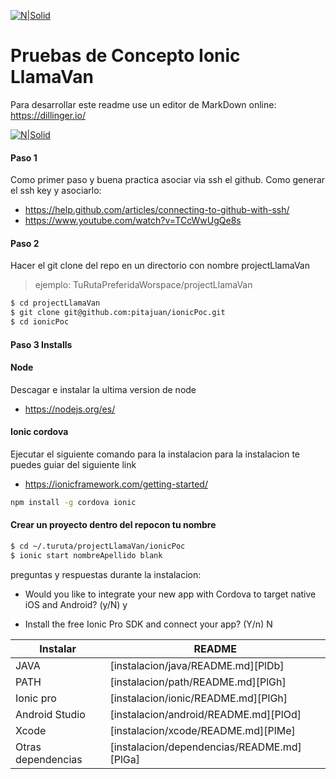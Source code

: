 [![N|Solid](http://koladas.com.ve/wp-content/uploads/2015/03/Koladas_separador.png)](http://koladas.com.ve/)
# Pruebas de Concepto Ionic LlamaVan

Para desarrollar este readme use un editor de MarkDown online:
https://dillinger.io/


[![N|Solid](http://koladas.com.ve/wp-content/uploads/2015/03/Koladas_separador.png)](http://koladas.com.ve/)

#### Paso 1
Como primer paso y buena practica asociar via ssh el github. Como generar el ssh key y asociarlo:
- https://help.github.com/articles/connecting-to-github-with-ssh/
- https://www.youtube.com/watch?v=TCcWwUgQe8s
  
#### Paso 2
Hacer el git clone del repo en un directorio con nombre  projectLlamaVan

> ejemplo: TuRutaPreferidaWorspace/projectLlamaVan

```sh
$ cd projectLlamaVan
$ git clone git@github.com:pitajuan/ionicPoc.git
$ cd ionicPoc
```

#### Paso 3 Installs

#### Node
Descagar e instalar la ultima version de node
- https://nodejs.org/es/

#### Ionic cordova
Ejecutar el siguiente comando para la instalacion
para la instalacion te puedes guiar del siguiente link
- https://ionicframework.com/getting-started/

```sh
npm install -g cordova ionic
```

#### Crear un proyecto dentro del repocon tu nombre

```sh
$ cd ~/.turuta/projectLlamaVan/ionicPoc
$ ionic start nombreApellido blank
```
preguntas y respuestas durante la instalacion:

- Would you like to integrate your new app with Cordova to target native iOS and Android? (y/N) y

- Install the free Ionic Pro SDK and connect your app? (Y/n) N


| Instalar | README |
| ------ | ------ |
| JAVA | [instalacion/java/README.md][PlDb] |
| PATH | [instalacion/path/README.md][PlGh] |
| Ionic pro | [instalacion/ionic/README.md][PlGh] |
| Android Studio | [instalacion/android/README.md][PlOd] |
| Xcode | [instalacion/xcode/README.md][PlMe] |
| Otras dependencias | [instalacion/dependencias/README.md][PlGa] |